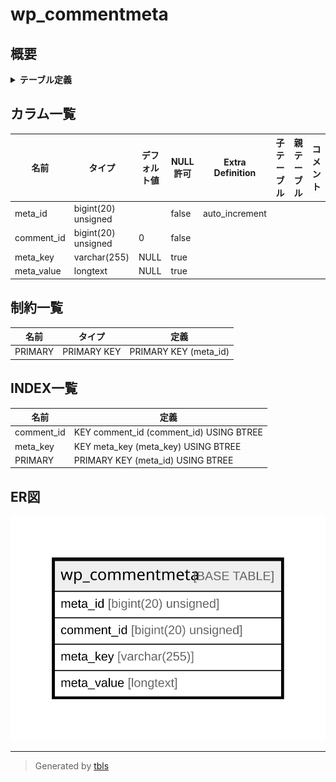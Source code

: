 # wp_commentmeta

## 概要

<details>
<summary><strong>テーブル定義</strong></summary>

```sql
CREATE TABLE `wp_commentmeta` (
  `meta_id` bigint(20) unsigned NOT NULL AUTO_INCREMENT,
  `comment_id` bigint(20) unsigned NOT NULL DEFAULT 0,
  `meta_key` varchar(255) COLLATE utf8mb4_unicode_520_ci DEFAULT NULL,
  `meta_value` longtext COLLATE utf8mb4_unicode_520_ci DEFAULT NULL,
  PRIMARY KEY (`meta_id`),
  KEY `comment_id` (`comment_id`),
  KEY `meta_key` (`meta_key`(191))
) ENGINE=InnoDB DEFAULT CHARSET=utf8mb4 COLLATE=utf8mb4_unicode_520_ci
```

</details>

## カラム一覧

| 名前         | タイプ                 | デフォルト値       | NULL許可   | Extra Definition | 子テーブル      | 親テーブル      | コメント     |
| ---------- | ------------------- | ------------ | -------- | ---------------- | ---------- | ---------- | -------- |
| meta_id    | bigint(20) unsigned |              | false    | auto_increment   |            |            |          |
| comment_id | bigint(20) unsigned | 0            | false    |                  |            |            |          |
| meta_key   | varchar(255)        | NULL         | true     |                  |            |            |          |
| meta_value | longtext            | NULL         | true     |                  |            |            |          |

## 制約一覧

| 名前      | タイプ         | 定義                    |
| ------- | ----------- | --------------------- |
| PRIMARY | PRIMARY KEY | PRIMARY KEY (meta_id) |

## INDEX一覧

| 名前         | 定義                                      |
| ---------- | --------------------------------------- |
| comment_id | KEY comment_id (comment_id) USING BTREE |
| meta_key   | KEY meta_key (meta_key) USING BTREE     |
| PRIMARY    | PRIMARY KEY (meta_id) USING BTREE       |

## ER図

![er](wp_commentmeta.svg)

---

> Generated by [tbls](https://github.com/k1LoW/tbls)
